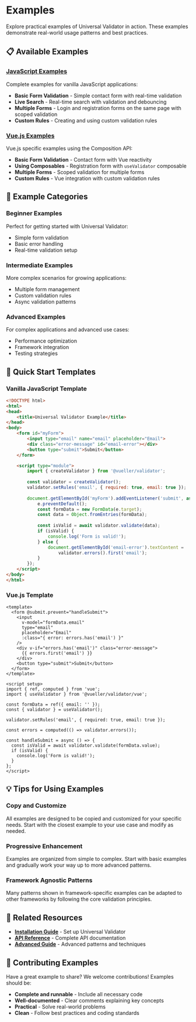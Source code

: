 # Examples

Explore practical examples of Universal Validator in action. These examples demonstrate real-world usage patterns and best practices.

## 📋 Available Examples

### [JavaScript Examples](./javascript.md)
Complete examples for vanilla JavaScript applications:
- **Basic Form Validation** - Simple contact form with real-time validation
- **Live Search** - Real-time search with validation and debouncing
- **Multiple Forms** - Login and registration forms on the same page with scoped validation
- **Custom Rules** - Creating and using custom validation rules

### [Vue.js Examples](./vue.md)
Vue.js specific examples using the Composition API:
- **Basic Form Validation** - Contact form with Vue reactivity
- **Using Composables** - Registration form with `useValidator` composable
- **Multiple Forms** - Scoped validation for multiple forms
- **Custom Rules** - Vue integration with custom validation rules

## 🎯 Example Categories

### Beginner Examples
Perfect for getting started with Universal Validator:
- Simple form validation
- Basic error handling
- Real-time validation setup

### Intermediate Examples
More complex scenarios for growing applications:
- Multiple form management
- Custom validation rules
- Async validation patterns

### Advanced Examples
For complex applications and advanced use cases:
- Performance optimization
- Framework integration
- Testing strategies

## 🚀 Quick Start Templates

### Vanilla JavaScript Template
```html
<!DOCTYPE html>
<html>
<head>
    <title>Universal Validator Example</title>
</head>
<body>
    <form id="myForm">
        <input type="email" name="email" placeholder="Email">
        <div class="error-message" id="email-error"></div>
        <button type="submit">Submit</button>
    </form>

    <script type="module">
        import { createValidator } from '@vueller/validator';
        
        const validator = createValidator();
        validator.setRules('email', { required: true, email: true });
        
        document.getElementById('myForm').addEventListener('submit', async (e) => {
            e.preventDefault();
            const formData = new FormData(e.target);
            const data = Object.fromEntries(formData);
            
            const isValid = await validator.validate(data);
            if (isValid) {
                console.log('Form is valid!');
            } else {
                document.getElementById('email-error').textContent = 
                    validator.errors().first('email');
            }
        });
    </script>
</body>
</html>
```

### Vue.js Template
```vue
<template>
  <form @submit.prevent="handleSubmit">
    <input 
      v-model="formData.email" 
      type="email" 
      placeholder="Email"
      :class="{ error: errors.has('email') }"
    />
    <div v-if="errors.has('email')" class="error-message">
      {{ errors.first('email') }}
    </div>
    <button type="submit">Submit</button>
  </form>
</template>

<script setup>
import { ref, computed } from 'vue';
import { useValidator } from '@vueller/validator/vue';

const formData = ref({ email: '' });
const { validator } = useValidator();

validator.setRules('email', { required: true, email: true });

const errors = computed(() => validator.errors());

const handleSubmit = async () => {
  const isValid = await validator.validate(formData.value);
  if (isValid) {
    console.log('Form is valid!');
  }
};
</script>
```

## 💡 Tips for Using Examples

### Copy and Customize
All examples are designed to be copied and customized for your specific needs. Start with the closest example to your use case and modify as needed.

### Progressive Enhancement
Examples are organized from simple to complex. Start with basic examples and gradually work your way up to more advanced patterns.

### Framework Agnostic Patterns
Many patterns shown in framework-specific examples can be adapted to other frameworks by following the core validation principles.

## 🔗 Related Resources

- [**Installation Guide**](../guide/installation.md) - Set up Universal Validator
- [**API Reference**](../api/core.md) - Complete API documentation
- [**Advanced Guide**](../guide/advanced.md) - Advanced patterns and techniques

## 📝 Contributing Examples

Have a great example to share? We welcome contributions! Examples should be:
- **Complete and runnable** - Include all necessary code
- **Well-documented** - Clear comments explaining key concepts
- **Practical** - Solve real-world problems
- **Clean** - Follow best practices and coding standards
